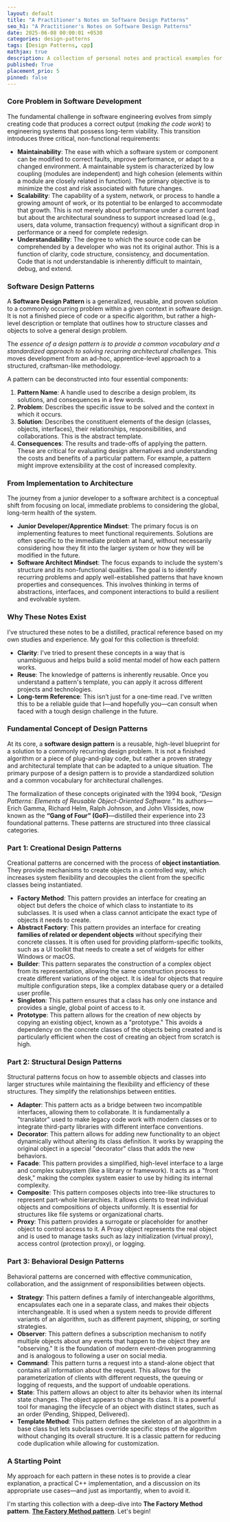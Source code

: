 ```yaml
---
layout: default
title: "A Practitioner's Notes on Software Design Patterns"
seo_h1: "A Practitioner's Notes on Software Design Patterns"
date: 2025-06-08 00:00:01 +0530
categories: design-patterns
tags: [Design Patterns, cpp]
mathjax: true
description: A collection of personal notes and practical examples for implementing core software design patterns in C++. Serves as a reference for their structure, common use cases, and trade-offs.
published: True
placement_prio: 5
pinned: false
---
```

### Core Problem in Software Development

The fundamental challenge in software engineering evolves from simply creating code that produces a correct output (*making the code work*) to engineering systems that possess long-term viability. This transition introduces three critical, non-functional requirements:

* **Maintainability**: The ease with which a software system or component can be modified to correct faults, improve performance, or adapt to a changed environment. A maintainable system is characterized by low coupling (modules are independent) and high cohesion (elements within a module are closely related in function). The primary objective is to minimize the cost and risk associated with future changes.
* **Scalability**: The capability of a system, network, or process to handle a growing amount of work, or its potential to be enlarged to accommodate that growth. This is not merely about performance under a current load but about the architectural soundness to support increased load (e.g., users, data volume, transaction frequency) without a significant drop in performance or a need for complete redesign.
* **Understandability**: The degree to which the source code can be comprehended by a developer who was not its original author. This is a function of clarity, code structure, consistency, and documentation. Code that is not understandable is inherently difficult to maintain, debug, and extend.

### Software Design Patterns

A **Software Design Pattern** is a generalized, reusable, and proven solution to a commonly occurring problem within a given context in software design. It is not a finished piece of code or a specific algorithm, but rather a high-level description or template that outlines how to structure classes and objects to solve a general design problem.

The _essence of a design pattern is to provide a common vocabulary and a standardized approach to solving recurring architectural challenges_. This moves development from an ad-hoc, apprentice-level approach to a structured, craftsman-like methodology.

A pattern can be deconstructed into four essential components:

1.  **Pattern Name**: A handle used to describe a design problem, its solutions, and consequences in a few words.
2.  **Problem**: Describes the specific issue to be solved and the context in which it occurs.
3.  **Solution**: Describes the constituent elements of the design (classes, objects, interfaces), their relationships, responsibilities, and collaborations. This is the abstract template.
4.  **Consequences**: The results and trade-offs of applying the pattern. These are critical for evaluating design alternatives and understanding the costs and benefits of a particular pattern. For example, a pattern might improve extensibility at the cost of increased complexity.

### From Implementation to Architecture

The journey from a junior developer to a software architect is a conceptual shift from focusing on local, immediate problems to considering the global, long-term health of the system.

* **Junior Developer/Apprentice Mindset**: The primary focus is on implementing features to meet functional requirements. Solutions are often specific to the immediate problem at hand, without necessarily considering how they fit into the larger system or how they will be modified in the future.
* **Software Architect Mindset**: The focus expands to include the system's structure and its non-functional qualities. The goal is to identify recurring problems and apply well-established patterns that have known properties and consequences. This involves thinking in terms of abstractions, interfaces, and component interactions to build a resilient and evolvable system.

### Why These Notes Exist

I’ve structured these notes to be a distilled, practical reference based on my own studies and experience. My goal for this collection is threefold:

* **Clarity**: I've tried to present these concepts in a way that is unambiguous and helps build a solid mental model of how each pattern works.
* **Reuse**: The knowledge of patterns is inherently reusable. Once you understand a pattern's template, you can apply it across different projects and technologies.
* **Long-term Reference**: This isn’t just for a one-time read. I've written this to be a reliable guide that I—and hopefully you—can consult when faced with a tough design challenge in the future.

### Fundamental Concept of Design Patterns

At its core, a **software design pattern** is a reusable, high-level blueprint for a solution to a commonly recurring design problem. It is not a finished algorithm or a piece of plug-and-play code, but rather a proven strategy and architectural template that can be adapted to a unique situation. The primary purpose of a design pattern is to provide a standardized solution and a common vocabulary for architectural challenges.

The formalization of these concepts originated with the 1994 book, *“Design Patterns: Elements of Reusable Object-Oriented Software.”* Its authors—Erich Gamma, Richard Helm, Ralph Johnson, and John Vlissides, now known as the **“Gang of Four” (GoF)**—distilled their experience into 23 foundational patterns. These patterns are structured into three classical categories.

### Part 1: Creational Design Patterns

Creational patterns are concerned with the process of **object instantiation**. They provide mechanisms to create objects in a controlled way, which increases system flexibility and decouples the client from the specific classes being instantiated.

* **Factory Method**: This pattern provides an interface for creating an object but defers the choice of which class to instantiate to its subclasses. It is used when a class cannot anticipate the exact type of objects it needs to create.
* **Abstract Factory**: This pattern provides an interface for creating **families of related or dependent objects** without specifying their concrete classes. It is often used for providing platform-specific toolkits, such as a UI toolkit that needs to create a set of widgets for either Windows or macOS.
* **Builder**: This pattern separates the construction of a complex object from its representation, allowing the same construction process to create different variations of the object. It is ideal for objects that require multiple configuration steps, like a complex database query or a detailed user profile.
* **Singleton**: This pattern ensures that a class has only one instance and provides a single, global point of access to it.
* **Prototype**: This pattern allows for the creation of new objects by copying an existing object, known as a "prototype." This avoids a dependency on the concrete classes of the objects being created and is particularly efficient when the cost of creating an object from scratch is high.

### Part 2: Structural Design Patterns

Structural patterns focus on how to assemble objects and classes into larger structures while maintaining the flexibility and efficiency of these structures. They simplify the relationships between entities.

* **Adapter**: This pattern acts as a bridge between two incompatible interfaces, allowing them to collaborate. It is fundamentally a "translator" used to make legacy code work with modern classes or to integrate third-party libraries with different interface conventions.
* **Decorator**: This pattern allows for adding new functionality to an object dynamically without altering its class definition. It works by wrapping the original object in a special "decorator" class that adds the new behaviors.
* **Facade**: This pattern provides a simplified, high-level interface to a large and complex subsystem (like a library or framework). It acts as a "front desk," making the complex system easier to use by hiding its internal complexity.
* **Composite**: This pattern composes objects into tree-like structures to represent part-whole hierarchies. It allows clients to treat individual objects and compositions of objects uniformly. It is essential for structures like file systems or organizational charts.
* **Proxy**: This pattern provides a surrogate or placeholder for another object to control access to it. A Proxy object represents the real object and is used to manage tasks such as lazy initialization (virtual proxy), access control (protection proxy), or logging.

### Part 3: Behavioral Design Patterns

Behavioral patterns are concerned with effective communication, collaboration, and the assignment of responsibilities between objects.

* **Strategy**: This pattern defines a family of interchangeable algorithms, encapsulates each one in a separate class, and makes their objects interchangeable. It is used when a system needs to provide different variants of an algorithm, such as different payment, shipping, or sorting strategies.
* **Observer**: This pattern defines a subscription mechanism to notify multiple objects about any events that happen to the object they are "observing." It is the foundation of modern event-driven programming and is analogous to following a user on social media.
* **Command**: This pattern turns a request into a stand-alone object that contains all information about the request. This allows for the parameterization of clients with different requests, the queuing or logging of requests, and the support of undoable operations.
* **State**: This pattern allows an object to alter its behavior when its internal state changes. The object appears to change its class. It is a powerful tool for managing the lifecycle of an object with distinct states, such as an order (Pending, Shipped, Delivered).
* **Template Method**: This pattern defines the skeleton of an algorithm in a base class but lets subclasses override specific steps of the algorithm without changing its overall structure. It is a classic pattern for reducing code duplication while allowing for customization.

### A Starting Point

My approach for each pattern in these notes is to provide a clear explanation, a practical C++ implementation, and a discussion on its appropriate use cases—and just as importantly, when to avoid it.

I'm starting this collection with a deep-dive into **The Factory Method pattern**. [**The Factory Method pattern**](./Design-Patterns-Factory-Method.html). Let's begin!